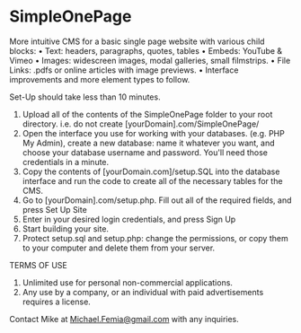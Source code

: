 # SimpleOnePage
More intuitive CMS for a basic single page website with various child blocks:
• Text: headers, paragraphs, quotes, tables
• Embeds: YouTube & Vimeo
• Images: widescreen images, modal galleries, small filmstrips.
• File Links: .pdfs or online articles with image previews.
• Interface improvements and more element types to follow.

Set-Up should take less than 10 minutes.

1. Upload all of the contents of the SimpleOnePage folder to your root directory. i.e. do not create [yourDomain].com/SimpleOnePage/ 
2. Open the interface you use for working with your databases. (e.g. PHP My Admin), create a new database: name it whatever you want, and choose your database username and password. You'll need those credentials in a minute.
3. Copy the contents of [yourDomain.com]/setup.SQL into the database interface and run the code to create all of the necessary tables for the CMS. 
4. Go to [yourDomain].com/setup.php. Fill out all of the required fields, and press Set Up Site
5. Enter in your desired login credentials, and press Sign Up
6. Start building your site. 
7. Protect setup.sql and setup.php: change the permissions, or copy them to your computer and delete them from your server.

TERMS OF USE
1. Unlimited use for personal non-commercial applications.
2. Any use by a company, or an individual with paid advertisements requires a license. 

Contact Mike at Michael.Femia@gmail.com with any inquiries.
